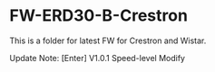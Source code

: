 # FW-ERD30-B-Crestron
This is a folder for latest FW for Crestron and Wistar.

Update Note:  [Enter]
V1.0.1               Speed-level Modify          
